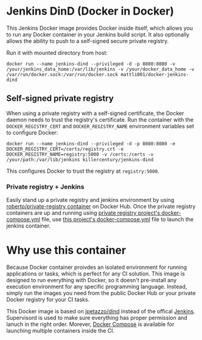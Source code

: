 # Jenkins DinD (Docker in Docker)
This Jenkins Docker image provides Docker inside itself, which allows you to run any Docker container in your Jenkins build script.  It also optionally allows the ability to push to a self-signed secure private registry.

Run it with mounted directory from host:

```
docker run --name jenkins-dind --privileged -d -p 8080:8080 -v /your/jenkins_data_home:/var/lib/jenkins -v /your/docker_data_home -v /var/run/docker.sock:/var/run/docker.sock mattli001/docker-jenkins-dind
```

## Self-signed private registry
When using a private registry with a self-signed certificate, the Docker daemon needs to trust the registry's certificate.  Run the container with the `DOCKER_REGISTRY_CERT` and `DOCKER_REGISTRY_NAME` environment variables set to configure Docker:
```
docker run --name jenkins-dind --privileged -d -p 8080:8080 -e DOCKER_REGISTRY_CERT=/certs/registry.crt -e DOCKER_REGISTRY_NAME=registry:5000 -v /certs:/certs -v /your/path:/var/lib/jenkins killercentury/jenkins-dind
```
This configures Docker to trust the registry at `registry:5000`.

### Private registry + Jenkins
Easily stand up a private registry and jenkins environment by using [roberto/private-registry container](https://hub.docker.com/r/roberto/private-registry/) on Docker Hub.  Once the private registry containers are up and running using [private registry project's docker-compose.yml](https://github.com/rca/private-registry/blob/master/docker-compose.yml) file, use [this project's docker-compose.yml](https://github.com/rca/docker-jenkins-dind/blob/master/docker-compose.yml) file to launch the jenkins container.

# Why use this container
Because Docker container proivdes an isolated environment for running applications or tasks, which is perfect for any CI solution. This image is designed to run everything with Docker, so it doesn't pre-install any execution environment for any specific programming language. Instead, simply run the images you need from the public Docker Hub or your private Docker registry for your CI tasks.

This Docker image is based on [jpetazzo/dind](https://registry.hub.docker.com/u/jpetazzo/dind/) instead of the offical [Jenkins](https://registry.hub.docker.com/u/library/jenkins/). Supervisord is used to make sure everything has proper permission and lanuch in the right order. Morever, [Docker Compose](https://github.com/docker/compose) is available for launching multiple containers inside the CI.
